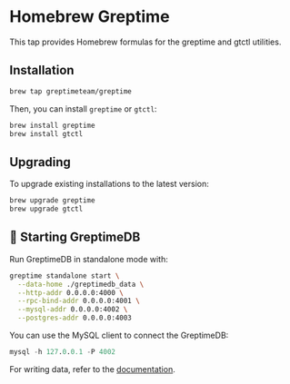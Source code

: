 # Homebrew Greptime

This tap provides Homebrew formulas for the greptime and gtctl utilities.

## Installation

```bash
brew tap greptimeteam/greptime
```

Then, you can install `greptime` or `gtctl`:

```bash
brew install greptime
brew install gtctl
```

## Upgrading

To upgrade existing installations to the latest version:

```bash
brew upgrade greptime
brew upgrade gtctl
```

## 🚀 Starting GreptimeDB

Run GreptimeDB in standalone mode with:

```bash
greptime standalone start \
  --data-home ./greptimedb_data \
  --http-addr 0.0.0.0:4000 \
  --rpc-bind-addr 0.0.0.0:4001 \
  --mysql-addr 0.0.0.0:4002 \
  --postgres-addr 0.0.0.0:4003
```

You can use the MySQL client to connect the GreptimeDB:

```sql
mysql -h 127.0.0.1 -P 4002
```

For writing data, refer to the [documentation](https://docs.greptime.com/user-guide/ingest-data/for-iot/sql/).

